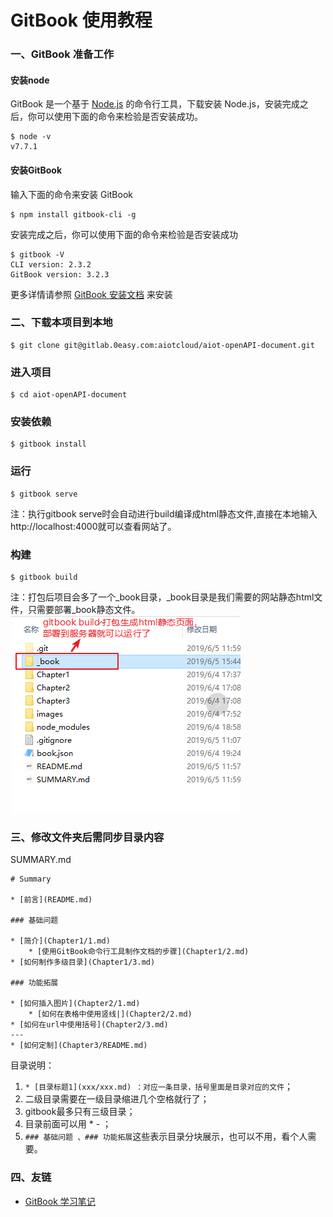 # GitBook 使用教程

### 一、GitBook 准备工作

#### 安装node

GitBook 是一个基于 [Node.js](https://nodejs.org/en/) 的命令行工具，下载安装 Node.js，安装完成之后，你可以使用下面的命令来检验是否安装成功。

```
$ node -v
v7.7.1
```
#### 安装GitBook

输入下面的命令来安装 GitBook

```
$ npm install gitbook-cli -g
```
安装完成之后，你可以使用下面的命令来检验是否安装成功
```
$ gitbook -V
CLI version: 2.3.2
GitBook version: 3.2.3
```
更多详情请参照 [GitBook 安装文档](https://github.com/GitbookIO/gitbook/blob/master/docs/setup.md) 来安装


### 二、下载本项目到本地
```
$ git clone git@gitlab.0easy.com:aiotcloud/aiot-openAPI-document.git
```
### 进入项目
```
$ cd aiot-openAPI-document
```
### 安装依赖
```
$ gitbook install
```
### 运行
```
$ gitbook serve
```
注：执行gitbook serve时会自动进行build编译成html静态文件,直接在本地输入http://localhost:4000就可以查看网站了。

### 构建
```
$ gitbook build
```
注：打包后项目会多了一个_book目录，_book目录是我们需要的网站静态html文件，只需要部署_book静态文件。
![PNG](\images\build.png)

### 三、修改文件夹后需同步目录内容
SUMMARY.md
```
# Summary

* [前言](README.md)

### 基础问题

* [简介](Chapter1/1.md)
    * [使用GitBook命令行工具制作文档的步骤](Chapter1/2.md)
* [如何制作多级目录](Chapter1/3.md)

### 功能拓展

* [如何插入图片](Chapter2/1.md)
    * [如何在表格中使用竖线|](Chapter2/2.md)
* [如何在url中使用括号](Chapter2/3.md)
---
* [如何定制](Chapter3/README.md)

```

目录说明：

1. `* [目录标题1](xxx/xxx.md) ：对应一条目录，括号里面是目录对应的文件`；
2. 二级目录需要在一级目录缩进几个空格就行了；
3. gitbook最多只有三级目录；
4. 目录前面可以用 * - ；
5. ` ### 基础问题 、### 功能拓展 `这些表示目录分块展示，也可以不用，看个人需要。

### 四、友链
- [GitBook 学习笔记](https://yangjh.oschina.io/gitbook/faq/Contents.html)